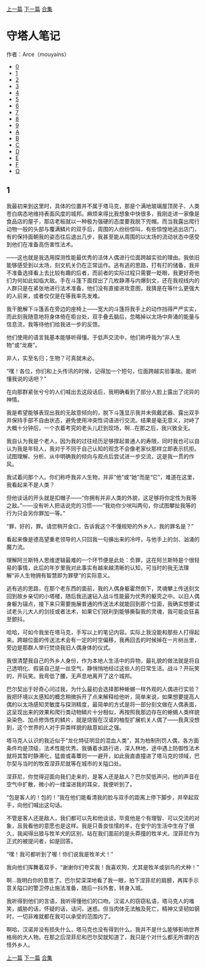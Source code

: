 [上一篇](./守塔人笔记00.md)  [下一篇](./守塔人笔记02.md)  [合集](../同人目录.md)

# 守塔人笔记

作者：Arce（mouyains）

* [0](./守塔人笔记00.md)
* [1](./守塔人笔记01.md)
* [2](./守塔人笔记02.md)
* [3](./守塔人笔记03.md)
* [4](./守塔人笔记04.md)
* [5](./守塔人笔记05.md)
* [6](./守塔人笔记06.md)
* [7](./守塔人笔记07.md)
* [8](./守塔人笔记08.md)
* [9](./守塔人笔记09.md)
* [A](./守塔人笔记10.md)
* [B](./守塔人笔记11.md)
* [C](./守塔人笔记12.md)
* [D](./守塔人笔记13.md)
* [E](./守塔人笔记14.md)
* [F](./守塔人笔记15.md)
* [Ω](./守塔人笔记16.md)

## 1

我最初来到这里时，具体的位置并不属于塔马克，那是个满地玻璃屋顶房子、人类苍白病态地维持表面风度的城邦。麻烦来得比我想象中快很多，我刚走进一家像是食品店的屋子，那店老板就以一种极为强硬的态度要我脱下兜帽。而当我露出爬行动物一般的头部与覆满鳞片的双手后，周围的人纷纷惊叫，有些惊惶地逃出店门，有的保持面朝我的姿态往后退出几步，我甚至能从周围的以太场的流动状态中感受到他们在准备高伤害性法术。

——这也就是我选用探测性能最优秀的活体人偶进行位面跨越实验的理由。我依旧能够感受到以太场，刻文机关仍在正常运作。逃有逃的思路，打有打的储备，我并不准备选择看上去比较有趣的后者，而前者的实际过程只需要一眨眼，我更好奇他们为何如此如临大敌。手在斗篷下面捏出了几枚静滞与内爆刻文，还在我视线内的人群只是在紧张地进行法术准备，他们没有直接进攻意图，我猜是在等什么更强大的人前来，或者仅仅是在等我率先发难。

我干脆解下斗篷丢在旁边的座椅上——宽大的斗篷将我手上的动作挡得严严实实，而此刻我随意地将身体倚在柜台处，双手叠去脑后，忽略掉以太场中奔涌的能量与信息流，我等待他们给我进一步的反馈。

他们使用的语言我基本能够听得懂。于低声交流中，他们称呼我为“非人生物”或“龙裔”。

非人，实至名归；生物？可真就未必。

“嘿！各位，你们和上头传讯的时候，记得加一个短句，位面跨越实验事故。能听懂我说的话吧？”

在向那群紧张兮兮的人们喊出去这段话后，我明确看到了部分人脸上露出了诧异的神情。

我是希望能够表现出我的无敌意倾向的，脱下斗篷显示我并未佩戴武器、露出双手并保持手部不自由状态，避免使用冲突性词语进行交流。结果是毫无意义，对峙了大概十分钟后，一个衣着考究的老头儿赶到现场，啊…在那之后，我兴致全无。

我自认为我是个老人，因为我的过往经历足够撑起普通人的寿限，同时我也可以自认为我是年轻人，我对于不同于自己认知的观念不会像老家伙那样立即表示抗拒。试图理解、分析、从中明确我的倾向与观点后尝试进一步交流，这是我一贯的作风。

我试着问那个人。你们称呼我非人生物，并非“他”或“她”而是“它”，难道在这里，我看起来不是人类？

但他谈话的开头就是扣帽子——“你拥有并非人类的外貌，这足够将你定性为我等之敌。”——没有听人把话说完的习惯——“我劝你少吠叫两句，你试图攀扯我等的行为只会另你罪加一等。”

“罪，好的，罪。请您稍开金口，告诉我这个不懂规矩的外乡人，我的罪名是？”

看起来像是德高望重老领导的人只回我一句擤出来的冷哼，与他手上的剑、汹涌的魔力流。

理解阿兰斯特人思维逻辑最难的一个环节便是此处：负罪，这在阿兰斯特是个很轻易的事情，此后的年岁里我对此事实有越来越清晰的认知，可当时的我无法理解“非人生物拥有智慧即为罪孽”的实际意义。

逃有逃的思路，在那个老东西的面前，我的人偶身躯霍然倒下，灵魂攀上传送刻文回到故乡亲切的小塔楼，随后我迅速钻入战斗性能最为优秀的躯壳之中。以旧人偶身躯为锚点，接下来只需要施展普通的传送法术就能回到那个位面，我确实想要试试老头儿大人的剑技或者法术，如果它们锐利到能够撕裂我的灵魂，我可能会狂喜至颤抖。

哈哈，可如今我坐在塔马克，手写以上的笔记内容。实际上我没能和那些人打得起来。跨越位面的传送法术会有一定的时空偏移，我再回去的时候掉在一片树丛里，旁边是那群人举行焚烧我旧人偶身体的仪式。

我很清楚我自己的外乡人身份，作为本地人生活中的异物，最礼貌的做法就是将自己透明化、假装自己是一丝空气，静悄悄地经过这些人的日常生活。战斗？开玩笑的，开玩笑。我弯低了腰，无声息地离开了这个城邦。

巴尔契出于好奇心问过我，为什么最初会选择那种蜥蜴一样外观的人偶进行实验？我把环境以太感知的概念稍微拆开了点来解释给他听，简单来说，如果想要提高人偶的以太场感知灵敏度与探测精度，最简单的方式是将一部分刻文做在人偶表面，这呈现出来的效果和爬行类动物鳞片十分相似，再按照我那边存在的蜥蜴人类样貌染染色、加点修饰性的鳞片，就是烧毁在汉诺的柚型扩展机关人偶了——我真没想到，这个世界的人对于异类样貌的敌意如此之强。

塔马克人认识的我近似于“龙化特征明显的混血人类”，其为柏制刑罚人偶，各方面条件均是顶级，法术性能优秀。我循着水路行进，深入林地，途中遇上防御性法术就将其暂时静滞化，猛兽或毒蕈则一一避开，如此我直直撞进了塔马克的领域，巴尔契与当时的牧首涅菲尼就等在城市的关隘口处。

涅菲尼，你觉得迎面向我们走来的，是客人还是敌人？巴尔契低声问，他的声音在空气中扩散，微小的一缕溜进我的耳朵，我便听到了。

“包是客人的！包的！”我在他们能看清我的脸与双手的距离上停下脚步，并举起双手，向他们喊出这句话。

不管是客人还是敌人，我们都可以先和他谈谈，毕竟他是个有理智、可以交流的对象，且我看他的意愿也是这样。我是只善良怯懦的羊，在安宁的生活中生存了很久，我闻得出狼与牧羊犬的区别，站在我们面前的是头莽撞的牧羊犬。涅菲尼作为正式的被提问者，如是回答。

“嘿！我可都听到了喔！你们说我是牧羊犬！”

我向他们挥舞着双手，“谢谢你们夸奖我！我喜欢狗，尤其是牧羊或驯鸟的犬种！”

啊…我明白你的意思了。巴尔契深深地看了我一眼，拍下涅菲尼的肩膀，再挥手示意关隘口的警卫停止施法准备，随后一抖外套，转身入城。

我听得到他们的言语，我听得懂他们的口吻。汉诺人的窃窃私语，塔马克人的嗤笑，威胁的话，怀疑的话，诘问，迷惑。但当肉体无法触及死亡，精神又坚韧如钢时，一切非难就都在我可以承受的范围内了。

啊哈，汉诺并没有损失什么，塔马克也没有得到什么。我并不是什么能够影响世界格局的大人物。在那之后涅菲尼和巴尔契就知道了，我只是个对什么都无所谓的古怪外乡人。




[上一篇](./守塔人笔记00.md)  [下一篇](./守塔人笔记02.md)  [合集](../同人目录.md)
